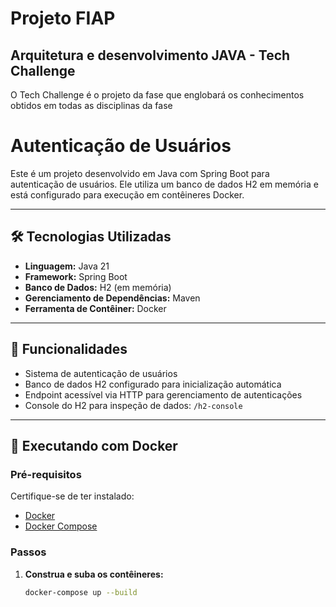 # Projeto FIAP


## Arquitetura e desenvolvimento JAVA - Tech Challenge

O Tech Challenge é o projeto da fase que englobará os conhecimentos obtidos em todas as disciplinas da fase


# Autenticação de Usuários

Este é um projeto desenvolvido em Java com Spring Boot para autenticação de usuários. Ele utiliza um banco de dados H2 em memória e está configurado para execução em contêineres Docker.

---

## 🛠️ Tecnologias Utilizadas

- **Linguagem:** Java 21
- **Framework:** Spring Boot
- **Banco de Dados:** H2 (em memória)
- **Gerenciamento de Dependências:** Maven
- **Ferramenta de Contêiner:** Docker

---

## 🚀 Funcionalidades

- Sistema de autenticação de usuários
- Banco de dados H2 configurado para inicialização automática
- Endpoint acessível via HTTP para gerenciamento de autenticações
- Console do H2 para inspeção de dados: `/h2-console`

---

## 🐋 Executando com Docker

### Pré-requisitos
Certifique-se de ter instalado:
- [Docker](https://www.docker.com/get-started)
- [Docker Compose](https://docs.docker.com/compose/install/)

### Passos
1. **Construa e suba os contêineres:**
   ```bash
   docker-compose up --build
